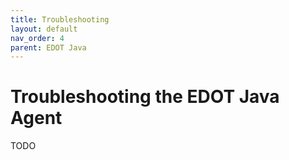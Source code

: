 ```yaml
---
title: Troubleshooting
layout: default
nav_order: 4
parent: EDOT Java
---
```


# Troubleshooting the EDOT Java Agent

TODO